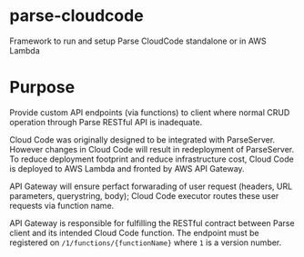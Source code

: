 # parse-cloudcode
Framework to run and setup Parse CloudCode standalone or in AWS Lambda

# Purpose
Provide custom API endpoints (via functions) to client where normal CRUD
operation through Parse RESTful API is inadequate.

Cloud Code was originally designed to be integrated with ParseServer.  However
changes in Cloud Code will result in redeployment of ParseServer.  To reduce
deployment footprint and reduce infrastructure cost, Cloud Code is deployed to
AWS Lambda and fronted by AWS API Gateway.

API Gateway will ensure perfact forwarading of user request (headers, URL
parameters, querystring, body); Cloud Code executor routes these user requests
via function name.

API Gateway is responsible for fulfilling the RESTful contract between
Parse client and its intended Cloud Code function.  The endpoint must be
registered on `/1/functions/{functionName}` where `1` is a version number.
